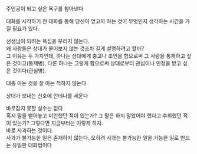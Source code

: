 주인공이 되고 싶은 욕구를 참아낸다

대화를 시작하기 전 대화를 통해 당신이 얻고자 하는 것이 무엇인지 생각하는 시간을 가질 필요가 있다.

선생님이 되려는 욕심을 부리지 않는다.  
왜 사람들은 상대가 물어보지 않는 것조차 길게 설명하려고 할까?  
그 이유는 두 가지인데, 하나는 상대에게 충고나 조언을 함으로써 그 사람을 통제하고 싶은 것이고(통제병), 다른 하나는 그렇게 함으로써 상대로부터 관심이나 인정을 받고 싶은 것이다(관심병).

대충 아는 것을 잘 아는 척하지 않는다

상대가 보내는 신호에 안테나를 세운다

바로잡지 못할 실수는 없다  
혹시 말을 뱉어놓고 미안했던 적이 있는가? 그 말은 하지 말았어야 했다고 후회했던 적이 있는가? 그렇다면 지금부터는 이렇게 하자.  
바로 사과하는 것이다.  
사과가 불가능한 일은 존재하지 않는다. 오히려 사과는 불가능한 일을 가능한 일로 만드는 유일한 대화법이다
